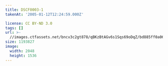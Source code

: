 ```yaml
---
title: DSCF0003-1
takenAt: '2005-01-12T12:24:59.000Z'

license: CC BY-ND 3.0
tags: []
url: >-
  //images.ctfassets.net/bncv3c2gt878/qBKzBtAGv6s1Sqs69oDqZ/bd885ff0a0632c23bba0497fa492f5e7/dscf0003-1_4505063332_o
size: 1193827
image:
  width: 2048
  height: 1536
---
```


